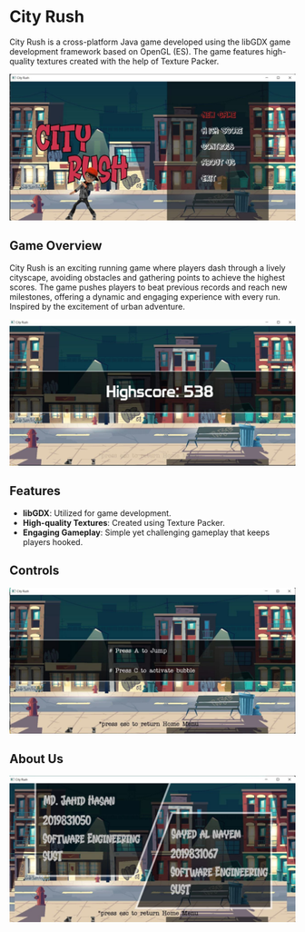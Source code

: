 # City Rush

City Rush is a cross-platform Java game developed using the libGDX game development framework based on OpenGL (ES). The game features high-quality textures created with the help of Texture Packer.

![Main Menu](./screenshots/photo_2024-06-04_14-18-43.jpg)


## Game Overview

City Rush is an exciting running game where players dash through a lively cityscape, avoiding obstacles and gathering points to achieve the highest scores. The game pushes players to beat previous records and reach new milestones, offering a dynamic and engaging experience with every run. Inspired by the excitement of urban adventure.

![High Scores](./screenshots/photo_2024-06-04_14-19-13.jpg)


## Features

- **libGDX**: Utilized for game development.
- **High-quality Textures**: Created using Texture Packer.
- **Engaging Gameplay**: Simple yet challenging gameplay that keeps players hooked.


## Controls

![Controls](./screenshots/photo_2024-06-04_14-19-06.jpg)


## About Us

![About us](./screenshots/photo_2024-06-04_14-19-00.jpg)


